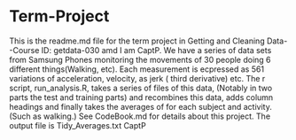 # Term-Project
This is the readme.md file for the term project in Getting and Cleaning Data--Course ID: getdata-030 amd I am CaptP.
We have a series of data sets from Samsung Phones monitoring the movements of 30 people doing 6 different things(Walking, etc).
Each measurement is ecpressed as 561 variations of acceleration, velocity, as jerk ( third derivative) etc.
The r script, run_analysis.R, takes a series of files of this data,  (Notably in two parts the test and training parts) and 
recombines this data, adds column headings and finally takes the averages of for each subject and activity. (Such as walking.)
See CodeBook.md for details about this project. 
The output file is Tidy_Averages.txt
CaptP


